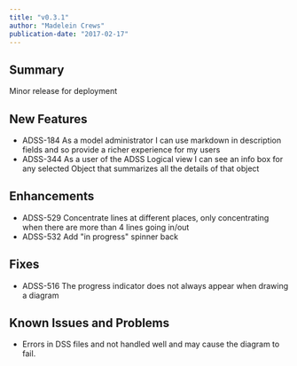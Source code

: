 ```yaml
---
title: "v0.3.1"
author: "Madelein Crews"
publication-date: "2017-02-17"
---
```


## Summary

Minor release for deployment 

## New Features

- ADSS-184 As a model administrator I can use markdown in description fields and so provide a richer experience for my users 
- ADSS-344 As a user of the ADSS Logical view I can see an info box for any selected Object that summarizes all the details of that object 

## Enhancements

- ADSS-529 Concentrate lines at different places, only concentrating when there are more than 4 lines going in/out
- ADSS-532 Add "in progress" spinner back

## Fixes

- ADSS-516 The progress indicator does not always appear when drawing a diagram

## Known Issues and Problems

- Errors in DSS files and not handled well and may cause the diagram to fail. 


